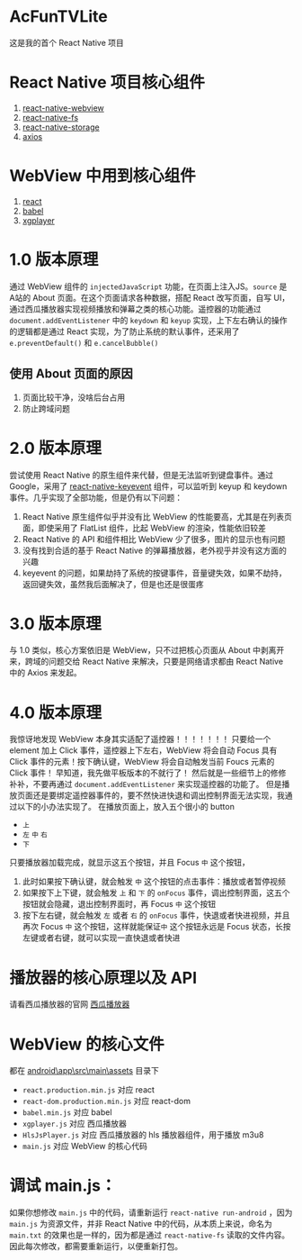 # AcFunTVLite
这是我的首个 React Native 项目

# React Native 项目核心组件
1. [react-native-webview](https://github.com/react-native-webview/react-native-webview)
2. [react-native-fs](https://github.com/itinance/react-native-fs)
3. [react-native-storage](https://github.com/sunnylqm/react-native-storage)
4. [axios](https://github.com/axios/axios)

# WebView 中用到核心组件
1. [react](https://github.com/facebook/react)
2. [babel](https://babeljs.io/)
3. [xgplayer](https://github.com/bytedance/xgplayer)

# 1.0 版本原理
通过 WebView 组件的 `injectedJavaScript` 功能，在页面上注入JS。`source` 是 A站的 About 页面。在这个页面请求各种数据，搭配 React 改写页面，自写 UI，通过西瓜播放器实现视频播放和弹幕之类的核心功能。遥控器的功能通过 `document.addEventListener` 中的 `keydown` 和 `keyup` 实现，上下左右确认的操作的逻辑都是通过 React 实现，为了防止系统的默认事件，还采用了 `e.preventDefault()` 和 `e.cancelBubble()`

## 使用 About 页面的原因
1. 页面比较干净，没啥后台占用
2. 防止跨域问题

# 2.0 版本原理
尝试使用 React Native 的原生组件来代替，但是无法监听到键盘事件。通过 Google，采用了 [react-native-keyevent](https://github.com/kevinejohn/react-native-keyevent) 组件，可以监听到 keyup 和 keydown 事件。几乎实现了全部功能，但是仍有以下问题：
1. React Native 原生组件似乎并没有比 WebView 的性能要高，尤其是在列表页面，即使采用了 FlatList 组件，比起 WebView 的渲染，性能依旧较差
2. React Native 的 API 和组件相比 WebView 少了很多，图片的显示也有问题
3. 没有找到合适的基于 React Native 的弹幕播放器，老外视乎并没有这方面的兴趣
4. keyevent 的问题，如果劫持了系统的按键事件，音量键失效，如果不劫持，返回键失效，虽然我后面解决了，但是也还是很蛋疼

# 3.0 版本原理
与 1.0 类似，核心方案依旧是 WebView，只不过把核心页面从 About 中剥离开来，跨域的问题交给 React Native 来解决，只要是网络请求都由 React Native 中的 Axios 来发起。

# 4.0 版本原理
我惊讶地发现 WebView 本身其实适配了遥控器！！！！！！！
只要给一个 element 加上 Click 事件，遥控器上下左右，WebView 将会自动 Focus 具有 Click 事件的元素！按下确认键，WebView 将会自动触发当前 Foucs 元素的 Click 事件！
早知道，我先做平板版本的不就行了！
然后就是一些细节上的修修补补，不要再通过 `document.addEventListener` 来实现遥控器的功能了。
但是播放页面还是要绑定遥控器事件的，要不然快进快退和调出控制界面无法实现，我通过以下的小办法实现了。
在播放页面上，放入五个很小的 button
- `上`
- `左`  `中`  `右`
- `下`  

只要播放器加载完成，就显示这五个按钮，并且 Focus `中` 这个按钮，
1. 此时如果按下确认键，就会触发 `中` 这个按钮的点击事件：播放或者暂停视频
2. 如果按下上下键，就会触发 `上` 和 `下` 的 `onFocus` 事件，调出控制界面，这五个按钮就会隐藏，退出控制界面时，再 Focus `中` 这个按钮
3. 按下左右键，就会触发 `左` 或者 `右` 的 `onFocus` 事件，快退或者快进视频，并且再次 Focus `中` 这个按钮，这样就能保证`中` 这个按钮永远是 Focus 状态，长按左键或者右键，就可以实现一直快退或者快进

# 播放器的核心原理以及 API
请看西瓜播放器的官网 [西瓜播放器](http://v2.h5player.bytedance.com/)

# WebView 的核心文件
都在 [android\app\src\main\assets](https://github.com/1adybug/AcFunTVLite/tree/master/android/app/src/main/assets) 目录下
- `react.production.min.js` 对应 react
- `react-dom.production.min.js` 对应 react-dom
- `babel.min.js` 对应 babel
- `xgplayer.js` 对应 西瓜播放器
- `HlsJsPlayer.js` 对应 西瓜播放器的 hls 播放器组件，用于播放 m3u8
- `main.js` 对应 WebView 的核心代码

# 调试 main.js：
如果你想修改 `main.js` 中的代码，请重新运行 `react-native run-android` ，因为 `main.js` 为资源文件，并非 React Native 中的代码，从本质上来说，命名为 `main.txt` 的效果也是一样的，因为都是通过 `react-native-fs` 读取的文件内容。因此每次修改，都需要重新运行，以便重新打包。
